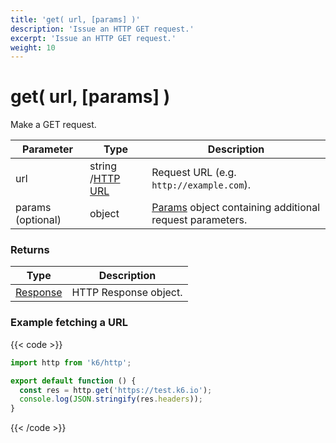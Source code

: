 ```yaml
---
title: 'get( url, [params] )'
description: 'Issue an HTTP GET request.'
excerpt: 'Issue an HTTP GET request.'
weight: 10
---
```


# get( url, [params] )

Make a GET request.

| Parameter         | Type                                                                             | Description                                                                                                        |
| ----------------- | -------------------------------------------------------------------------------- | ------------------------------------------------------------------------------------------------------------------ |
| url               | string /[HTTP URL](https://grafana.com/docs/k6/<K6_VERSION>/javascript-api/k6-http/url#returns) | Request URL (e.g. `http://example.com`).                                                                           |
| params (optional) | object                                                                           | [Params](https://grafana.com/docs/k6/<K6_VERSION>/javascript-api/k6-http/params) object containing additional request parameters. |

### Returns

| Type                                                                  | Description           |
| --------------------------------------------------------------------- | --------------------- |
| [Response](https://grafana.com/docs/k6/<K6_VERSION>/javascript-api/k6-http/response) | HTTP Response object. |

### Example fetching a URL

{{< code >}}

```javascript
import http from 'k6/http';

export default function () {
  const res = http.get('https://test.k6.io');
  console.log(JSON.stringify(res.headers));
}
```

{{< /code >}}
